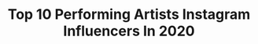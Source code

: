 ---
title: Top 10 Performing Artists Instagram Influencers In 2020
description: >-
  Find top performing artists Instagram influencers in 2020. Most popular hashtags: #white #gainwithmchina #igerskenya #vsco.
platform: Instagram
profiles:
  - username: "saritalorena"
    fullname: >-
      YOUR FAV MAMI 🇧🇷
    location: "Brazil"
    followers: 39012
    engagement: 754
    commentsToLikes: 0.026465
    id: ck5c2gafcx7c30i111eq0xxdo
    verified: true
    hashtags: "#swipeleft, #linkinbio"
  - username: "swat_mtoto_wa_eunice"
    fullname: >-
      MTOTO WA EUNICE
    location: "United States"
    followers: 88584
    engagement: 1144
    commentsToLikes: 0.020446
    id: ck5cd8o11iqak0i111z67x3ti
    verified: false
    hashtags: "#https, #mbogi"
  - username: "romanademeneges"
    fullname: >-
      Romana de Meneges 🎷
    location: "United States"
    followers: 8045
    engagement: 951
    commentsToLikes: 0.052354
    id: ck5q1e4uoak4c0i114049sbcw
    verified: false
    hashtags: "#worldwide, #black, #beach, #texas"
  - username: "mchina.___"
    fullname: >-
      🌠🌈 KENYAN.SPONGEBOB🌈🌠
    location: ""
    followers: 29549
    engagement: 489
    commentsToLikes: 0.175985
    id: ck8sx8isygihb0j789q642yzv
    verified: false
    hashtags: "#gainwithbandanafather, #publicity254, #gainwithpaula, #gainwithmtaaraw"
  - username: "jaskelis"
    fullname: >-
      Jaskelis✨
    location: "Nigeria"
    followers: 6399
    engagement: 500
    commentsToLikes: 0.078997
    id: ck6u3c770wymf0j71f1fm34t6
    verified: false
    hashtags: "#swipe, #femaleartists, #8thofmarch, #newmusic"
  - username: "raey.official"
    fullname: >-
      RÆY
    location: ""
    followers: 10794
    engagement: 1097
    commentsToLikes: 0.018434
    id: ck6ueeukrqi4x0j71g7v4ehju
    verified: false
    hashtags: "#december, #dikurason, #kilometros, #korsouteibula"
  - username: "reshmagajjar"
    fullname: >-
      Reshma Gajjar
    location: ""
    followers: 6223
    engagement: 692
    commentsToLikes: 0.098911
    id: ck0vxzcxc1h9m0i19ajddned9
    verified: false
    hashtags: "#giantmonster, #rodarte, #pinkcarpet, #publicserviceannouncement"
  - username: "chris.p.hernandez"
    fullname: >-
      Chris Hernandez
    location: "United States"
    followers: 4250
    engagement: 1711
    commentsToLikes: 0.114283
    id: ck5q982tz9u1n0i11kcu3njxn
    verified: false
    hashtags: "#onetimeforthe305, #superbowlhalftimeshow, #coronavirus, #intheheights"
  - username: "kyrrobinson"
    fullname: >-
      Kyle Robinson
    location: "United States"
    followers: 18553
    engagement: 372
    commentsToLikes: 0.025214
    id: ck6ugahk11v330j71zk3q50ok
    verified: false
    hashtags: "#thewrongman, #staypositive, #thewrongmanmcc, #sailorjerry"
  - username: "smerechevska"
    fullname: >-
      S T A S I A
    location: "Ukraine"
    followers: 18059
    engagement: 516
    commentsToLikes: 0.015866
    id: ck5c669uu4t8k0i11bdc9803a
    verified: false
    hashtags: ""
---